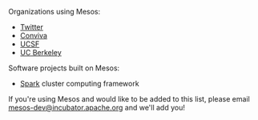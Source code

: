 Organizations using Mesos:

* [Twitter](http://www.twitter.com)
* [Conviva](http://www.conviva.com)
* [UCSF](http://www.ucsf.edu)
* [UC Berkeley](http://www.berkeley.edu)

Software projects built on Mesos:

* [Spark](http://www.spark-project.org) cluster computing framework

If you're using Mesos and would like to be added to this list, please email mesos-dev@incubator.apache.org and we'll add you!